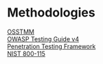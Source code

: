 # Methodologies

[OSSTMM](OSSTMM.3.pdf)</br>
[OWASP Testing Guide v4](OWASP_Testing_Guide_v4.pdf)</br>
[Penetration Testing Framework](http://www.vulnerabilityassessment.co.uk/Penetration%20Test.html)</br>
[NIST 800-115](NIST800115.pdf)

